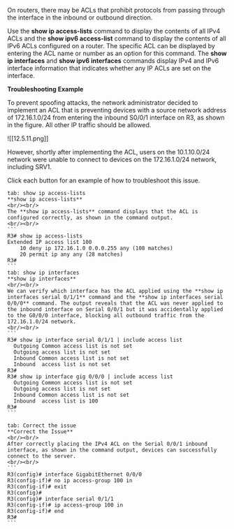 On routers, there may be ACLs that prohibit protocols from passing through the interface in the inbound or outbound direction.

Use the **show ip access-lists** command to display the contents of all IPv4 ACLs and the **show ipv6 access-list** command to display the contents of all IPv6 ACLs configured on a router. The specific ACL can be displayed by entering the ACL name or number as an option for this command. The **show ip interfaces** and **show ipv6 interfaces** commands display IPv4 and IPv6 interface information that indicates whether any IP ACLs are set on the interface.

**Troubleshooting Example**

To prevent spoofing attacks, the network administrator decided to implement an ACL that is preventing devices with a source network address of 172.16.1.0/24 from entering the inbound S0/0/1 interface on R3, as shown in the figure. All other IP traffic should be allowed.

![[12.5.11.png]]

However, shortly after implementing the ACL, users on the 10.1.10.0/24 network were unable to connect to devices on the 172.16.1.0/24 network, including SRV1.

Click each button for an example of how to troubleshoot this issue.

````tabs
tab: show ip access-lists
**show ip access-lists**
<br/><br/>
The **show ip access-lists** command displays that the ACL is configured correctly, as shown in the command output.
<br/><br/>
```
R3# show ip access-lists
Extended IP access list 100
    10 deny ip 172.16.1.0 0.0.0.255 any (108 matches)
    20 permit ip any any (28 matches)
R3#
```
tab: show ip interfaces
**show ip interfaces**
<br/><br/>
We can verify which interface has the ACL applied using the **show ip interfaces serial 0/1/1** command and the **show ip interfaces serial 0/0/0** command. The output reveals that the ACL was never applied to the inbound interface on Serial 0/0/1 but it was accidentally applied to the G0/0/0 interface, blocking all outbound traffic from the 172.16.1.0/24 network.
<br/><br/>
```
R3# show ip interface serial 0/1/1 | include access list
  Outgoing Common access list is not set
  Outgoing access list is not set
  Inbound Common access list is not set
  Inbound  access list is not set
R3#
R3# show ip interface gig 0/0/0 | include access list
  Outgoing Common access list is not set
  Outgoing access list is not set
  Inbound Common access list is not set
  Inbound  access list is 100
R3#
```

tab: Correct the issue
**Correct the Issue**
<br/><br/>
After correctly placing the IPv4 ACL on the Serial 0/0/1 inbound interface, as shown in the command output, devices can successfully connect to the server.
<br/><br/>
```
R3(config)# interface GigabitEthernet 0/0/0
R3(config-if)# no ip access-group 100 in
R3(config-if)# exit
R3(config)#
R3(config)# interface serial 0/1/1
R3(config-if)# ip access-group 100 in
R3(config-if)# end
R3#
```
````
